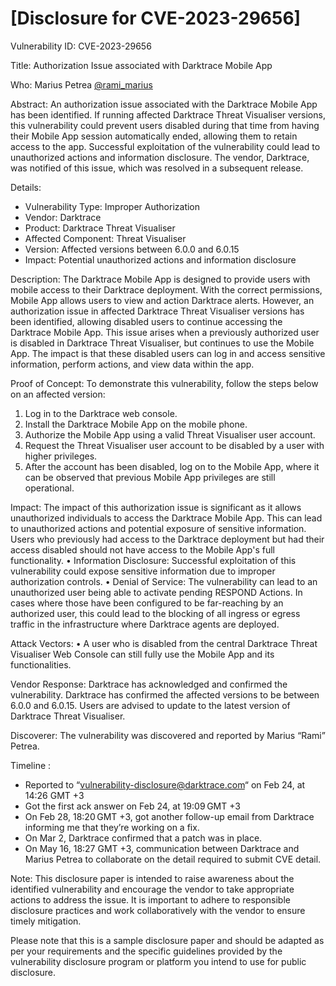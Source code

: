 # [Disclosure for CVE-2023-29656]

Vulnerability ID: CVE-2023-29656

Title: Authorization Issue associated with Darktrace Mobile App

Who: Marius Petrea [@rami_marius](https://twitter.com/rami_marius)

Abstract:
An authorization issue associated with the Darktrace Mobile App has been identified. If running affected Darktrace Threat Visualiser versions, this vulnerability could prevent users disabled during that time from having their Mobile App session automatically ended, allowing them to retain access to the app. Successful exploitation of the vulnerability could lead to unauthorized actions and information disclosure. The vendor, Darktrace, was notified of this issue, which was resolved in a subsequent release.

Details:
- Vulnerability Type: Improper Authorization
- Vendor: Darktrace
- Product: Darktrace Threat Visualiser
- Affected Component: Threat Visualiser
- Version: Affected versions between 6.0.0 and 6.0.15
- Impact: Potential unauthorized actions and information disclosure

Description:
The Darktrace Mobile App is designed to provide users with mobile access to their Darktrace deployment. With the correct permissions, Mobile App allows users to view and action Darktrace alerts. However, an authorization issue in affected Darktrace Threat Visualiser versions has been identified, allowing disabled users to continue accessing the Darktrace Mobile App. This issue arises when a previously authorized user is disabled in Darktrace Threat Visualiser, but continues to use the Mobile App. The impact is that these disabled users can log in and access sensitive information, perform actions, and view data within the app.

Proof of Concept:
To demonstrate this vulnerability, follow the steps below on an affected version:
1. Log in to the Darktrace web console.
2. Install the Darktrace Mobile App on the mobile phone.
3. Authorize the Mobile App using a valid Threat Visualiser user account.
4. Request the Threat Visualiser user account to be disabled by a user with higher privileges.
5. After the account has been disabled, log on to the Mobile App, where it can be observed that previous Mobile App privileges are still operational.

Impact:
The impact of this authorization issue is significant as it allows unauthorized individuals to access the Darktrace Mobile App. This can lead to unauthorized actions and potential exposure of sensitive information. Users who previously had access to the Darktrace deployment but had their access disabled should not have access to the Mobile App's full functionality.
•	Information Disclosure: Successful exploitation of this vulnerability could expose sensitive information due to improper authorization controls.
•	Denial of Service: The vulnerability can lead to an unauthorized user being able to activate pending RESPOND Actions. In cases where those have been configured to be far-reaching by an authorized user, this could lead to the blocking of all ingress or egress traffic in the infrastructure where Darktrace agents are deployed.


Attack Vectors:
•	A user who is disabled from the central Darktrace Threat Visualiser Web Console can still fully use the Mobile App and its functionalities.


Vendor Response:
Darktrace has acknowledged and confirmed the vulnerability. Darktrace has confirmed the affected versions to be between 6.0.0 and 6.0.15. Users are advised to update to the latest version of Darktrace Threat Visualiser.


Discoverer:
The vulnerability was discovered and reported by Marius “Rami” Petrea.

Timeline : 
-	Reported to “vulnerability-disclosure@darktrace.com“ on Feb 24, at 14:26 GMT +3
-	Got the first ack answer on Feb 24, at 19:09 GMT +3 
-	On Feb 28, 18:20 GMT +3, got another follow-up email from Darktrace informing me that they’re working on a fix.
-	On Mar 2, Darktrace confirmed that a patch was in place.
-	On May 16, 18:27 GMT +3, communication between Darktrace and Marius Petrea to collaborate on the detail required to submit CVE detail.

Note:
This disclosure paper is intended to raise awareness about the identified vulnerability and encourage the vendor to take appropriate actions to address the issue. It is important to adhere to responsible disclosure practices and work collaboratively with the vendor to ensure timely mitigation.

Please note that this is a sample disclosure paper and should be adapted as per your requirements and the specific guidelines provided by the vulnerability disclosure program or platform you intend to use for public disclosure.
